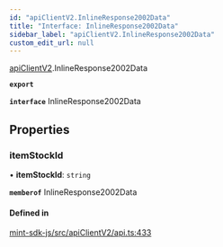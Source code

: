 ```yaml
---
id: "apiClientV2.InlineResponse2002Data"
title: "Interface: InlineResponse2002Data"
sidebar_label: "apiClientV2.InlineResponse2002Data"
custom_edit_url: null
---
```


[apiClientV2](../modules/apiClientV2).InlineResponse2002Data

**`export`**

**`interface`** InlineResponse2002Data

## Properties

### itemStockId

• **itemStockId**: `string`

**`memberof`** InlineResponse2002Data

#### Defined in

[mint-sdk-js/src/apiClientV2/api.ts:433](https://github.com/KyuzanInc/mint-sdk-js/blob/116138b/src/apiClientV2/api.ts#L433)
